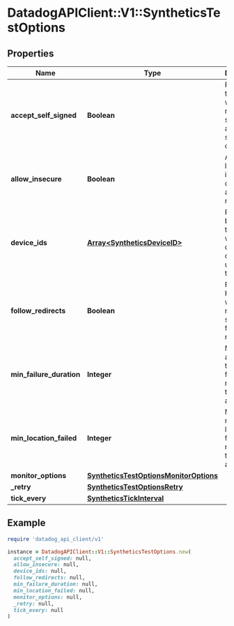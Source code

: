 # DatadogAPIClient::V1::SyntheticsTestOptions

## Properties

| Name | Type | Description | Notes |
| ---- | ---- | ----------- | ----- |
| **accept_self_signed** | **Boolean** | For SSL test, whether or not the test should allow self signed certificates. | [optional] |
| **allow_insecure** | **Boolean** | Allows loading insecure content for an HTTP request. | [optional] |
| **device_ids** | [**Array&lt;SyntheticsDeviceID&gt;**](SyntheticsDeviceID.md) | For browser test, array with the different device IDs used to run the test. | [optional] |
| **follow_redirects** | **Boolean** | For API HTTP test, whether or not the test should follow redirects. | [optional] |
| **min_failure_duration** | **Integer** | Minimum amount of time in failure required to trigger an alert. | [optional] |
| **min_location_failed** | **Integer** | Minimum number of locations in failure required to trigger an alert. | [optional] |
| **monitor_options** | [**SyntheticsTestOptionsMonitorOptions**](SyntheticsTestOptionsMonitorOptions.md) |  | [optional] |
| **_retry** | [**SyntheticsTestOptionsRetry**](SyntheticsTestOptionsRetry.md) |  | [optional] |
| **tick_every** | [**SyntheticsTickInterval**](SyntheticsTickInterval.md) |  | [optional] |

## Example

```ruby
require 'datadog_api_client/v1'

instance = DatadogAPIClient::V1::SyntheticsTestOptions.new(
  accept_self_signed: null,
  allow_insecure: null,
  device_ids: null,
  follow_redirects: null,
  min_failure_duration: null,
  min_location_failed: null,
  monitor_options: null,
  _retry: null,
  tick_every: null
)
```


